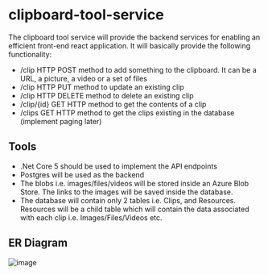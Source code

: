 # clipboard-tool-service

The clipboard tool service will provide the backend services for enabling an efficient front-end react application. It will basically provide the following functionality:

* /clip HTTP POST method to add something to the clipboard. It can be a URL, a picture, a video or a set of files
* /clip HTTP PUT method to update an existing clip
* /clip HTTP DELETE method to delete an existing clip
* /clip/{id} GET HTTP method to get the contents of a clip
* /clips GET HTTP method to get the clips existing in the database (implement paging later)

## Tools

* .Net Core 5 should be used to implement the API endpoints
* Postgres will be used as the backend
* The blobs i.e. images/files/videos will be stored inside an Azure Blob Store. The links to the images will be saved inside the database.
* The database will contain only 2 tables i.e. Clips, and Resources. Resources will be a child table which will contain the data associated with each clip i.e. Images/Files/Videos etc.

## ER Diagram
![image](https://user-images.githubusercontent.com/4136805/156215814-7c39604a-844a-4e12-a88c-21fb020985e5.png)
